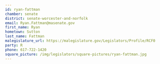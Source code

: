 ```yaml
---
id: ryan-fattman
chamber: senate
district: senate-worcester-and-norfolk
email: Ryan.Fattman@masenate.gov
first_name: Ryan
hometown: Sutton
last_name: Fattman
malegislature_url: https://malegislature.gov/Legislators/Profile/RCF0
party: R
phone: 617-722-1420
square_picture: /img/legislators/square-pictures/ryan-fattman.jpg
---
```

